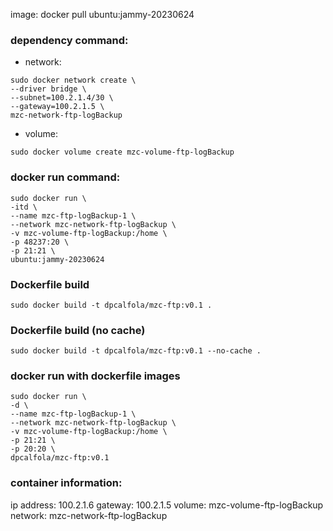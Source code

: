 image: docker pull ubuntu:jammy-20230624

### dependency command:
* network:
```shell
sudo docker network create \
--driver bridge \
--subnet=100.2.1.4/30 \
--gateway=100.2.1.5 \
mzc-network-ftp-logBackup
```
* volume:
```shell
sudo docker volume create mzc-volume-ftp-logBackup
```



### docker run command:
```shell
sudo docker run \
-itd \
--name mzc-ftp-logBackup-1 \
--network mzc-network-ftp-logBackup \
-v mzc-volume-ftp-logBackup:/home \
-p 48237:20 \
-p 21:21 \
ubuntu:jammy-20230624
```



### Dockerfile build
```shell
sudo docker build -t dpcalfola/mzc-ftp:v0.1 .
```

### Dockerfile build (no cache)
```shell
sudo docker build -t dpcalfola/mzc-ftp:v0.1 --no-cache .
```



### docker run with dockerfile images
```shell
sudo docker run \
-d \
--name mzc-ftp-logBackup-1 \
--network mzc-network-ftp-logBackup \
-v mzc-volume-ftp-logBackup:/home \
-p 21:21 \
-p 20:20 \
dpcalfola/mzc-ftp:v0.1
```



### container information:
ip address: 100.2.1.6
gateway: 100.2.1.5
volume: mzc-volume-ftp-logBackup
network: mzc-network-ftp-logBackup



